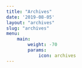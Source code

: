 ```yaml
---
title: "Archives"
date: '2019-08-05'
layout: "archives"
slug: "archives"
menu:
    main:
        weight: -70
        params: 
            icon: archives
---
```

